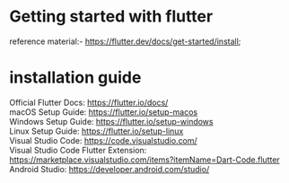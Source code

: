 # Getting started with flutter

reference material:-
https://flutter.dev/docs/get-started/install;



# installation guide

Official Flutter Docs: https://flutter.io/docs/ \
macOS Setup Guide: https://flutter.io/setup-macos \
Windows Setup Guide: https://flutter.io/setup-windows \
Linux Setup Guide: https://flutter.io/setup-linux \
Visual Studio Code: https://code.visualstudio.com/ \
Visual Studio Code Flutter Extension: https://marketplace.visualstudio.com/items?itemName=Dart-Code.flutter \
Android Studio: https://developer.android.com/studio/ 


